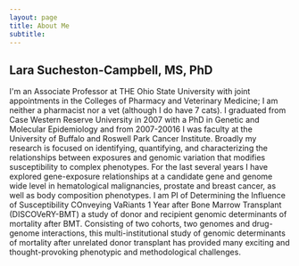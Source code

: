 ```yaml
---
layout: page
title: About Me
subtitle: 
---
```


## Lara Sucheston-Campbell, MS, PhD
I'm an Associate Professor at THE Ohio State University with joint appointments in the Colleges of Pharmacy and Veterinary Medicine; I am neither a pharmacist nor a vet (although I do have 7 cats). I graduated from Case Western Reserve University in 2007 with a PhD in Genetic and Molecular Epidemiology and from 2007-20016 I was faculty at the University of Buffalo and Roswell Park Cancer Institute.  Broadly my research is focused on identifying, quantifying, and characterizing the relationships between exposures and genomic variation that modifies susceptibility to complex phenotypes. 
For the last several years I have explored gene-exposure relationships at a candidate gene and genome wide level in hematological malignancies, prostate and breast cancer, as well as body composition phenotypes. I am PI of Determining the Influence of Susceptibility COnveying VaRiants 1 Year after Bone Marrow Transplant (DISCOVeRY-BMT) a study of donor and recipient genomic determinants of mortality after BMT. Consisting of two cohorts, two genomes and drug-genome interactions, this multi-institutional study of genomic determinants of mortality after unrelated donor transplant has provided many exciting and thought-provoking phenotypic and methodological challenges.
